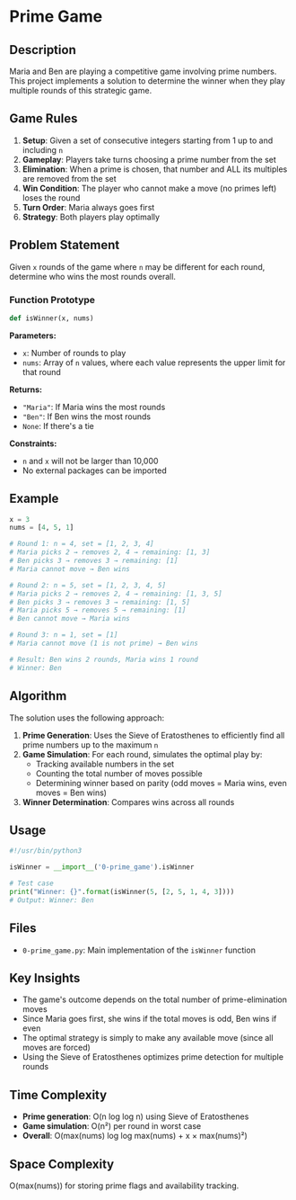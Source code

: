 # Prime Game

## Description

Maria and Ben are playing a competitive game involving prime numbers. This project implements a solution to determine the winner when they play multiple rounds of this strategic game.

## Game Rules

1. **Setup**: Given a set of consecutive integers starting from 1 up to and including `n`
2. **Gameplay**: Players take turns choosing a prime number from the set
3. **Elimination**: When a prime is chosen, that number and ALL its multiples are removed from the set
4. **Win Condition**: The player who cannot make a move (no primes left) loses the round
5. **Turn Order**: Maria always goes first
6. **Strategy**: Both players play optimally

## Problem Statement

Given `x` rounds of the game where `n` may be different for each round, determine who wins the most rounds overall.

### Function Prototype
```python
def isWinner(x, nums)
```

**Parameters:**
- `x`: Number of rounds to play
- `nums`: Array of `n` values, where each value represents the upper limit for that round

**Returns:**
- `"Maria"`: If Maria wins the most rounds
- `"Ben"`: If Ben wins the most rounds
- `None`: If there's a tie

**Constraints:**
- `n` and `x` will not be larger than 10,000
- No external packages can be imported

## Example

```python
x = 3
nums = [4, 5, 1]

# Round 1: n = 4, set = [1, 2, 3, 4]
# Maria picks 2 → removes 2, 4 → remaining: [1, 3]
# Ben picks 3 → removes 3 → remaining: [1]
# Maria cannot move → Ben wins

# Round 2: n = 5, set = [1, 2, 3, 4, 5]
# Maria picks 2 → removes 2, 4 → remaining: [1, 3, 5]
# Ben picks 3 → removes 3 → remaining: [1, 5]
# Maria picks 5 → removes 5 → remaining: [1]
# Ben cannot move → Maria wins

# Round 3: n = 1, set = [1]
# Maria cannot move (1 is not prime) → Ben wins

# Result: Ben wins 2 rounds, Maria wins 1 round
# Winner: Ben
```

## Algorithm

The solution uses the following approach:

1. **Prime Generation**: Uses the Sieve of Eratosthenes to efficiently find all prime numbers up to the maximum `n`
2. **Game Simulation**: For each round, simulates the optimal play by:
   - Tracking available numbers in the set
   - Counting the total number of moves possible
   - Determining winner based on parity (odd moves = Maria wins, even moves = Ben wins)
3. **Winner Determination**: Compares wins across all rounds

## Usage

```python
#!/usr/bin/python3

isWinner = __import__('0-prime_game').isWinner

# Test case
print("Winner: {}".format(isWinner(5, [2, 5, 1, 4, 3])))
# Output: Winner: Ben
```

## Files

- `0-prime_game.py`: Main implementation of the `isWinner` function

## Key Insights

- The game's outcome depends on the total number of prime-elimination moves
- Since Maria goes first, she wins if the total moves is odd, Ben wins if even
- The optimal strategy is simply to make any available move (since all moves are forced)
- Using the Sieve of Eratosthenes optimizes prime detection for multiple rounds

## Time Complexity

- **Prime generation**: O(n log log n) using Sieve of Eratosthenes
- **Game simulation**: O(n²) per round in worst case
- **Overall**: O(max(nums) log log max(nums) + x × max(nums)²)

## Space Complexity

O(max(nums)) for storing prime flags and availability tracking.